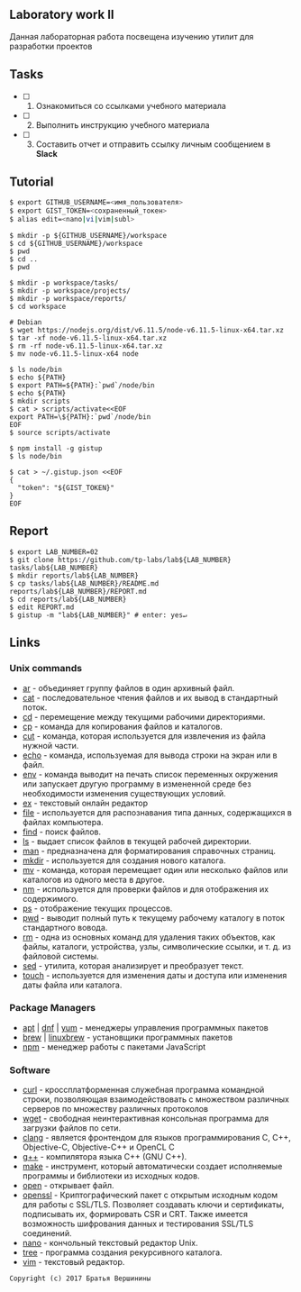 ## Laboratory work II

Данная лабораторная работа посвещена изучению утилит для разработки проектов

## Tasks

- [ ] 1. Ознакомиться со ссылками учебного материала
- [ ] 2. Выполнить инструкцию учебного материала
- [ ] 3. Составить отчет и отправить ссылку личным сообщением в **Slack**
 
## Tutorial

```bash
$ export GITHUB_USERNAME=<имя_пользователя>
$ export GIST_TOKEN=<сохраненный_токен>
$ alias edit=<nano|vi|vim|subl>
```

```ShellSession
$ mkdir -p ${GITHUB_USERNAME}/workspace
$ cd ${GITHUB_USERNAME}/workspace
$ pwd
$ cd ..
$ pwd
```

```ShellSession
$ mkdir -p workspace/tasks/
$ mkdir -p workspace/projects/
$ mkdir -p workspace/reports/
$ cd workspace
```

```ShellSession
# Debian
$ wget https://nodejs.org/dist/v6.11.5/node-v6.11.5-linux-x64.tar.xz
$ tar -xf node-v6.11.5-linux-x64.tar.xz
$ rm -rf node-v6.11.5-linux-x64.tar.xz
$ mv node-v6.11.5-linux-x64 node
```

```ShellSession
$ ls node/bin 
$ echo ${PATH}
$ export PATH=${PATH}:`pwd`/node/bin
$ echo ${PATH}
$ mkdir scripts
$ cat > scripts/activate<<EOF
export PATH=\${PATH}:`pwd`/node/bin
EOF
$ source scripts/activate
```

```ShellSession
$ npm install -g gistup
$ ls node/bin
```

```ShellSession
$ cat > ~/.gistup.json <<EOF
{
  "token": "${GIST_TOKEN}"
}
EOF
```

## Report

```ShellSession
$ export LAB_NUMBER=02
$ git clone https://github.com/tp-labs/lab${LAB_NUMBER} tasks/lab${LAB_NUMBER}
$ mkdir reports/lab${LAB_NUMBER}
$ cp tasks/lab${LAB_NUMBER}/README.md reports/lab${LAB_NUMBER}/REPORT.md
$ cd reports/lab${LAB_NUMBER}
$ edit REPORT.md
$ gistup -m "lab${LAB_NUMBER}" # enter: yes↵
```

## Links

### Unix commands

- [ar](https://en.wikipedia.org/wiki/Ar_(Unix)) - объединяет группу файлов в один архивный файл.
- [cat](https://en.wikipedia.org/wiki/Cat_(Unix)) - последовательное чтения файлов и их вывод в стандартный поток.
- [cd](https://en.wikipedia.org/wiki/Cd_(command)) - перемещение между текущими рабочими директориями.
- [cp](https://en.wikipedia.org/wiki/Cp_(Unix)) - команда для копирования файлов и каталогов.
- [cut](https://en.wikipedia.org/wiki/Cut_(Unix)) - команда, которая используется для извлечения из файла нужной части.
- [echo](https://en.wikipedia.org/wiki/Echo_(command)) - команда, используемая для вывода строки на экран или в файл.
- [env](https://en.wikipedia.org/wiki/Env_(shell)) - команда выводит на печать список переменных окружения или запускает другую программу в измененной среде без необходимости изменения существующих условий.
- [ex](https://en.wikipedia.org/wiki/Ex_(editor)) - текстовый онлайн редактор
- [file](https://en.wikipedia.org/wiki/File_(command)) - используется для распознавания типа данных, содержащихся в файлах компьютера.
- [find](https://en.wikipedia.org/wiki/Find) - поиск файлов.
- [ls](https://en.wikipedia.org/wiki/Ls) - выдает список файлов в текущей рабочей директории.
- [man](https://en.wikipedia.org/wiki/Man_page) - предназначена для форматирования справочных страниц.
- [mkdir](https://en.wikipedia.org/wiki/Mkdir) -  используется для создания нового каталога.
- [mv](https://en.wikipedia.org/wiki/Mv) - команда, которая перемещает один или несколько файлов или каталогов из одного места в другое.
- [nm](https://en.wikipedia.org/wiki/Nm_(Unix)) - используется для проверки файлов и для отображения их содержимого.
- [ps](https://en.wikipedia.org/wiki/Ps_(Unix)) - отображение текущих процессов. 
- [pwd](https://en.wikipedia.org/wiki/Pwd) - выводит полный путь к текущему рабочему каталогу в поток стандартного вовода.
- [rm](https://en.wikipedia.org/wiki/Rm_(Unix)) - одна из основных команд для удаления таких объектов, как файлы, каталоги, устройства, узлы, символические ссылки, и т. д. из файловой системы. 
- [sed](https://en.wikipedia.org/wiki/Sed) - утилита, которая анализирует и преобразует текст.
- [touch](https://en.wikipedia.org/wiki/Touch_(Unix)) - используется для изменения даты и доступа или изменения даты файла или каталога. 

### Package Managers

- [apt](http://help.ubuntu.ru/wiki/apt) | [dnf](https://en.wikipedia.org/wiki/DNF_(software)) | [yum](https://fedoraproject.org/wiki/Yum/ru) - менеджеры управления программных пакетов
- [brew](https://brew.sh) | [linuxbrew](http://linuxbrew.sh) - установщики программных пакетов
- [npm](https://docs.npmjs.com) - менеджер работы с пакетами JavaScript

### Software

- [curl](https://www.gitbook.com/book/bagder/everything-curl/details) - кроссплатформенная служебная программа командной строки, позволяющая взаимодействовать с множеством различных серверов по множеству различных протоколов 
- [wget](https://www.gnu.org/software/wget/manual/wget.pdf) - свободная неинтерактивная консольная программа для загрузки файлов по сети.
- [clang](https://clang.llvm.org) - является фронтендом для языков программирования C, C++, Objective-C, Objective-C++ и OpenCL C
- [g++](https://gcc.gnu.org/onlinedocs/gcc-4.0.2/gcc/G_002b_002b-and-GCC.html) - компилятора языка C++ (GNU C++).
- [make](https://en.wikipedia.org/wiki/Make_(software)) - инструмент, который автоматически создает исполняемые программы и библиотеки из исходных кодов.
- [open](https://developer.apple.com/legacy/library/documentation/Darwin/Reference/ManPages/man1/open.1.html) - открывает файл.
- [openssl](https://www.openssl.org) - Криптографический пакет с открытым исходным кодом для работы с SSL/TLS. Позволяет создавать ключи и сертификаты, подписывать их, формировать CSR и CRT. Также имеется возможность шифрования данных и тестирования SSL/TLS соединений.
- [nano](https://www.nano-editor.org) - кончольный текстовый редактор Unix.
- [tree](https://linux.die.net/man/1/tree) - программа создания рекурсивного каталога.
- [vim](http://www.vim.org) - текстовый редактор.

```
Copyright (c) 2017 Братья Вершинины
```
